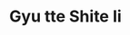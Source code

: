 --- 
title: "Gyu tte Shite Ii"
publishdate: "2019-9-22T16:48:46+02:00"
src: "https://365manga.net/manga/gyu-tte-shite-ii"
image: "https://data.365manga.net/images/thumbnails/1746-gyu-tte-shite-ii.jpg"
description: "'Become my pillow' is what he suddenly ordered me to do...?!"
---